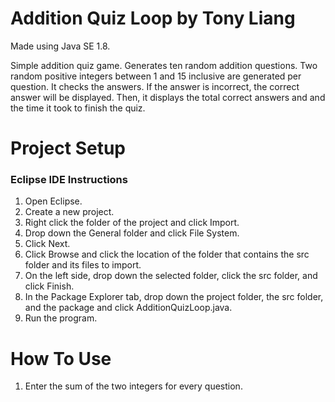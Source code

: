 # Addition Quiz Loop by Tony Liang

Made using Java SE 1.8.

Simple addition quiz game. Generates ten random addition questions. Two random positive integers between 1 and 15 inclusive are generated per question. It checks the answers. If the answer is 
incorrect, the correct answer will be displayed. Then, it displays the total correct answers and and the time it took to finish the quiz.

# Project Setup

### Eclipse IDE Instructions
1. Open Eclipse.
2. Create a new project.
3. Right click the folder of the project and click Import.
4. Drop down the General folder and click File System.
5. Click Next.
6. Click Browse and click the location of the folder that contains the src folder and its files to import.
7. On the left side, drop down the selected folder, click the src folder, and click Finish.
8. In the Package Explorer tab, drop down the project folder, the src folder, and the package and click AdditionQuizLoop.java.
9. Run the program.

# How To Use
1. Enter the sum of the two integers for every question.